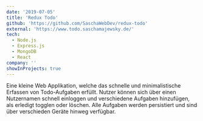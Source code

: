 ```yaml
---
date: '2019-07-05'
title: 'Redux Todo'
github: 'https://github.com/SaschaWebDev/redux-todo'
external: 'https://www.todo.saschamajewsky.de/'
tech:
  - Node.js
  - Express.js
  - MongoDB
  - React
company: ''
showInProjects: true
---
```


Eine kleine Web Applikation, welche das schnelle und minimalistische Erfassen von Todo-Aufgaben erfüllt. Nutzer können sich über einen Nutzernamen schnell einloggen und verschiedene Aufgaben hinzufügen, als erledigt togglen oder löschen. Alle Aufgaben werden persistiert und sind über verschieden Geräte hinweg verfügbar.
